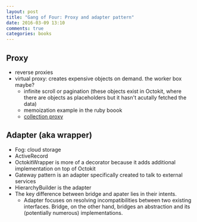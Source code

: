 ```yaml
---
layout: post
title: "Gang of Four: Proxy and adapter pattern"
date: 2016-03-09 13:10
comments: true
categories: books
---
```


## Proxy

  - reverse proxies
  - virtual proxy: creates expensive objects on demand. the worker box maybe?
    - infinite scroll or pagination (these objects exist in Octokit, where there are objects as placeholders but it hasn't acutally fetched the data)
    - memoization example in the ruby boook
    - [collection proxy](http://edgeapi.rubyonrails.org/classes/ActiveRecord/Associations/CollectionProxy.html)

## Adapter (aka wrapper) 

  - Fog: cloud storage
  - ActiveRecord
  - OctokitWrapper is more of a decorator because it adds additional implementation on top of Octokit
  - Gateway pattern is an adapter specifically created to talk to external services
  - HierarchyBuilder is the adapter
  - The key difference between bridge and apater lies in their intents.
    - Adapter focuses on resolving incompatibilities between two existing interfaces. Bridge, on the other hand, bridges an abstraction and its (potentially numerous) implementations.
